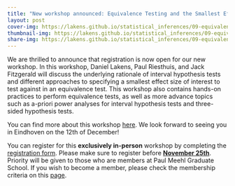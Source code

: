 ```yaml
---
title: "New workshop announced: Equivalence Testing and the Smallest Effect Size of Interest"
layout: post
cover-img: https://lakens.github.io/statistical_inferences/09-equivalencetest_files/figure-html/fig-tdistequivalence-1.png
thumbnail-img: https://lakens.github.io/statistical_inferences/09-equivalencetest_files/figure-html/fig-tdistequivalence-1.png
share-img: https://lakens.github.io/statistical_inferences/09-equivalencetest_files/figure-html/fig-tdistequivalence-1.png
---
```


We are thrilled to announce that registration is now open for our new workshop. In this workshop, Daniel Lakens, Paul Riesthuis, and Jack Fitzgerald will discuss the underlying rationale of interval hypothesis tests  and different approaches to specifying a smallest effect size of interest to test against in an equivalence test. This workshop also contains hands-on practices to perform equivalence tests, as well as more advance topics such as a-priori power analyses for interval hypothesis tests and three-sided hypothesis tests. 

You can find more about this workshop [here](https://paulmeehlschool.github.io/workshops/second%20year/equivalence/). We look forward to seeing you in Eindhoven on the 12th of December!

You can register for this **exclusively in-person** workshop by completing the [registration form](https://forms.office.com/Pages/ResponsePage.aspx?id=R_J9zM5gD0qddXBM9g78ZP_Kihp-VglPgWom9gajHXdURDJHTFU4U1k1NDlTNTEyUEtCQUJYRFRGVS4u). Please make sure to register before <ins>**November 25th**</ins>. Priority will be given to those who are members at Paul Meehl Graduate School. If you wish to become a member, please check the membership criteria on this [page](https://paulmeehlschool.github.io/membership/).

